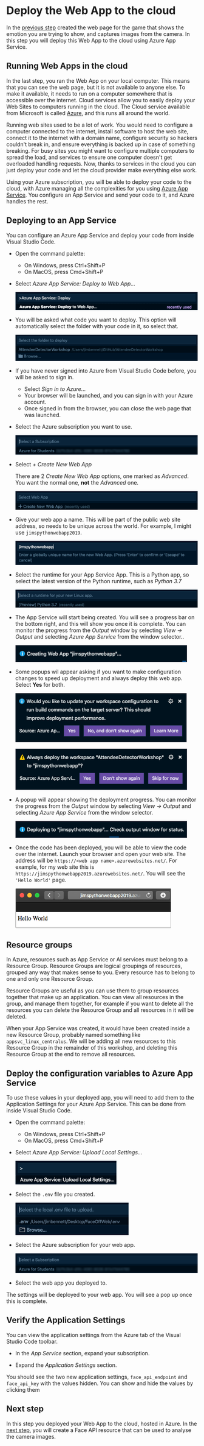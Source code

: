 # Deploy the Web App to the cloud

In the [previous step](./CreateTheWebPage.md) created the web page for the game that shows the emotion you are trying to show, and captures images from the camera. In this step you will deploy this Web App to the cloud using Azure App Service.

## Running Web Apps in the cloud

In the last step, you ran the Web App on your local computer. This means that you can see the web page, but it is not available to anyone else. To make it available, it needs to run on a computer somewhere that is accessible over the internet. Cloud services allow you to easily deploy your Web Sites to computers running in the cloud. The Cloud service available from Microsoft is called [Azure](https://azure.microsoft.com/?WT.mc_id=happysadangry-github-jabenn), and this runs all around the world.

Running web sites used to be a lot of work. You would need to configure a computer connected to the internet, install software to host the web site, connect it to the internet with a domain name, configure security so hackers couldn't break in, and ensure everything is backed up in case of something breaking. For busy sites you might want to configure multiple computers to spread the load, and services to ensure one computer doesn't get overloaded handling requests. Now, thanks to services in the cloud you can just deploy your code and let the cloud provider make everything else work.

Using your Azure subscription, you will be able to deploy your code to the cloud, with Azure managing all the complexities for you using [Azure App Service](https://azure.microsoft.com/services/app-service/?WT.mc_id=happysadangry-github-jabenn). You configure an App Service and send your code to it, and Azure handles the rest.

## Deploying to an App Service

You can configure an Azure App Service and deploy your code from inside Visual Studio Code.

* Open the command palette:
  * On Windows, press Ctrl+Shift+P
  * On MacOS, press Cmd+Shift+P

* Select *Azure App Service: Deploy to Web App...*
  
  ![The command palette showing the Azure App Service: Deploy to Web App option](../images/CommandPaletteDeployAppService.png)

* You will be asked what code you want to deploy. This option will automatically select the folder with your code in it, so select that.

  ![The command palette showing the deployment source option](../images/SelectDeployFolder.png)

* If you have never signed into Azure from Visual Studio Code before, you will be asked to sign in.
  * Select *Sign in to Azure...*
  * Your browser will be launched, and you can sign in with your Azure account.
  * Once signed in from the browser, you can close the web page that was launched.

* Select the Azure subscription you want to use.
  
  ![The command palette showing the select subscription option](../images/SelectDeploySubscription.png)

* Select *+ Create New Web App*

  There are 2 *Create New Web App* options, one marked as *Advanced*. You want the normal one, **not** the *Advanced* one.

  ![The command palette showing the create web app option](../images/CreateNewWebApp.png)

* Give your web app a name. This will be part of the public web site address, so needs to be unique across the world. For example, I might use `jimspythonwebapp2019`.

  ![The command palette showing the new web app name option](../images/SelectWebAppName.png)

* Select the runtime for your App Service App. This is a Python app, so select the latest version of the Python runtime, such as *Python 3.7*

  ![The command palette showing the select runtime option](../images/SelectPythonRuntime.png)

* The App Service will start being created. You will see a progress bar on the bottom right, and this will show you once it is complete. You can monitor the progress from the *Output* window by selecting *View -> Output* and selecting *Azure App Service* from the window selector..

  ![The create app service progress bar](../images/CreateWebAppProgress.png)

* Some popups wil appear asking if you want to make configuration changes to speed up deployment and always deploy this web app. Select **Yes** for both.
  
  ![The update workspace configuration dialog](../images/UpdateWorkspaceConfigDialog.png)
  
  ![The always deploy to the web app configuration dialog](../images/AlwaysDeployDialog.png)

* A popup will appear showing the deployment progress. You can monitor the progress from the *Output* window by selecting *View -> Output* and selecting *Azure App Service* from the window selector.
  
  ![The deploy progress dialog](../images/DeployProgress.png)

* Once the code has been deployed, you will be able to view the code over the internet. Launch your browser and open your web site. The address will be `https://<web app name>.azurewebsites.net/`. For example, for my web site this is `https://jimspythonwebapp2019.azurewebsites.net/`. You will see the `'Hello World'` page.
  
  ![The Hello World site running in Azure](../images/WebsiteRunningInAzure.png)

## Resource groups

In Azure, resources such as App Service or AI services must belong to a Resource Group. Resource Groups are logical groupings of resources, grouped any way that makes sense to you. Every resource has to belong to one and only one Resource Group.

Resource Groups are useful as you can use them to group resources together that make up an application. You can view all resources in the group, and manage them together, for example if you want to delete all the resources you can delete the Resource Group and all resources in it will be deleted.

When your App Service was created, it would have been created inside a new Resource Group, probably named something like `appsvc_linux_centralus`. We will be adding all new resources to this Resource Group in the remainder of this workshop, and deleting this Resource Group at the end to remove all resources.

## Deploy the configuration variables to Azure App Service

To use these values in your deployed app, you will need to add them to the Application Settings for your Azure App Service. This can be done from inside Visual Studio Code.

* Open the command palette:
  * On Windows, press Ctrl+Shift+P
  * On MacOS, press Cmd+Shift+P

* Select *Azure App Service: Upload Local Settings...*

  ![The command palette showing the Azure App Service: Upload Local Settings option](../images/UploadLocalSettings.png)

* Select the `.env` file you created.

  ![Selecting the local env file](../images/SelectEnvFile.png)

* Select the Azure subscription for your web app.
  
  ![The command palette showing the select subscription option](../images/SelectDeploySubscription.png)

* Select the web app you deployed to.

The settings will be deployed to your web app. You will see a pop up once this is complete.

## Verify the Application Settings

You can view the application settings from the Azure tab of the Visual Studio Code toolbar.

* In the *App Service* section, expand your subscription.

* Expand the *Application Settings* section.

You should see the two new application settings, `face_api_endpoint` and `face_api_key` with the values hidden. You can show and hide the values by clicking them

## Next step

In this step you deployed your Web App to the cloud, hosted in Azure. In the [next step](./CreateAFaceResource.md), you will create a Face API resource that can be used to analyse the camera images.
